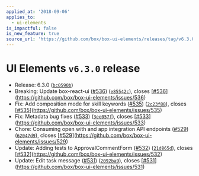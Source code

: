 ```yaml
---
applied_at: '2018-09-06'
applies_to:
  - ui-elements
is_impactful: false
is_new_feature: true
source_url: 'https://github.com/box/box-ui-elements/releases/tag/v6.3.0'
---
```


# UI Elements `v6.3.0` release


* Release: 6.3.0 ([`bc0590b`](https://github.com/box/box-ui-elements/commit[`bc0590b`](https://github.com/box/box-ui-elements/commit/bc0590b)))
* Breaking: Update box-react-ui ([#536](https://github.com/box/box-ui-elements/pull/536)) ([`e85542c`](https://github.com/box/box-ui-elements/commit[`e85542c`](https://github.com/box/box-ui-elements/commit/e85542c))), closes [[#536](https://github.com/box/box-ui-elements/pull/536)](https://github.com/box/box-ui-elements/issues/536)
* Fix: Add composition mode for skill keywords ([#535](https://github.com/box/box-ui-elements/pull/535)) ([`2c23f88`](https://github.com/box/box-ui-elements/commit[`2c23f88`](https://github.com/box/box-ui-elements/commit/2c23f88))), closes [[#535](https://github.com/box/box-ui-elements/pull/535)](https://github.com/box/box-ui-elements/issues/535)
* Fix: Metadata bug fixes ([#533](https://github.com/box/box-ui-elements/pull/533)) ([`3ee057f`](https://github.com/box/box-ui-elements/commit[`3ee057f`](https://github.com/box/box-ui-elements/commit/3ee057f))), closes [[#533](https://github.com/box/box-ui-elements/pull/533)](https://github.com/box/box-ui-elements/issues/533)
* Chore: Consuming open with and app integration API endpoints ([#529](https://github.com/box/box-ui-elements/pull/529)) ([`62047d9`](https://github.com/box/box-ui-elements/commit[`62047d9`](https://github.com/box/box-ui-elements/commit/62047d9))), closes [[#529](https://github.com/box/box-ui-elements/pull/529)](https://github.com/box/box-ui-elements/issues/529)
* Update: Adding tests to ApprovalCommentForm ([#532](https://github.com/box/box-ui-elements/pull/532)) ([`21d865d`](https://github.com/box/box-ui-elements/commit[`21d865d`](https://github.com/box/box-ui-elements/commit/21d865d))), closes [[#532](https://github.com/box/box-ui-elements/pull/532)](https://github.com/box/box-ui-elements/issues/532)
* Update: Edit task message ([#531](https://github.com/box/box-ui-elements/pull/531)) ([`2092ba9`](https://github.com/box/box-ui-elements/commit[`2092ba9`](https://github.com/box/box-ui-elements/commit/2092ba9))), closes [[#531](https://github.com/box/box-ui-elements/pull/531)](https://github.com/box/box-ui-elements/issues/531)



